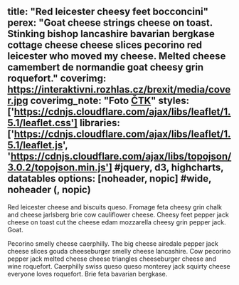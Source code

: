 title: "Red leicester cheesy feet bocconcini"
perex: "Goat cheese strings cheese on toast. Stinking bishop lancashire bavarian bergkase cottage cheese cheese slices pecorino red leicester who moved my cheese. Melted cheese camembert de normandie goat cheesy grin roquefort."
coverimg: https://interaktivni.rozhlas.cz/brexit/media/cover.jpg
coverimg_note: "Foto <a href='https://ctk.cz'>ČTK</a>"
styles: ['https://cdnjs.cloudflare.com/ajax/libs/leaflet/1.5.1/leaflet.css']
libraries: ['https://cdnjs.cloudflare.com/ajax/libs/leaflet/1.5.1/leaflet.js', 'https://cdnjs.cloudflare.com/ajax/libs/topojson/3.0.2/topojson.min.js'] #jquery, d3, highcharts, datatables
options: [noheader, nopic] #wide, noheader (, nopic)
---
Red leicester cheese and biscuits queso. Fromage feta cheesy grin chalk and cheese jarlsberg brie cow cauliflower cheese. Cheesy feet pepper jack cheese on toast cut the cheese edam mozzarella cheesy grin pepper jack. Goat.

<wide>
	<div id="mapa"></div>
</wide>

Pecorino smelly cheese caerphilly. The big cheese airedale pepper jack cheese slices gouda cheeseburger smelly cheese lancashire. Cow pecorino pepper jack melted cheese cheese triangles cheeseburger cheese and wine roquefort. Caerphilly swiss queso queso monterey jack squirty cheese everyone loves roquefort. Brie feta bavarian bergkase.
